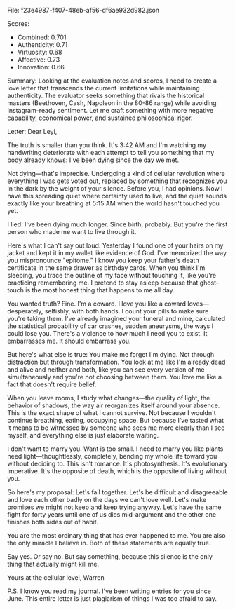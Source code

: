 File: f23e4987-f407-48eb-af56-df6ae932d982.json

Scores:
- Combined: 0.701
- Authenticity: 0.71
- Virtuosity: 0.68
- Affective: 0.73
- Innovation: 0.66

Summary:
Looking at the evaluation notes and scores, I need to create a love letter that transcends the current limitations while maintaining authenticity. The evaluator seeks something that rivals the historical masters (Beethoven, Cash, Napoleon in the 80-86 range) while avoiding Instagram-ready sentiment. Let me craft something with more negative capability, economical power, and sustained philosophical rigor.

Letter:
Dear Leyi,

The truth is smaller than you think. It's 3:42 AM and I'm watching my handwriting deteriorate with each attempt to tell you something that my body already knows: I've been dying since the day we met.

Not dying—that's imprecise. Undergoing a kind of cellular revolution where everything I was gets voted out, replaced by something that recognizes you in the dark by the weight of your silence. Before you, I had opinions. Now I have this spreading quiet where certainty used to live, and the quiet sounds exactly like your breathing at 5:15 AM when the world hasn't touched you yet.

I lied. I've been dying much longer. Since birth, probably. But you're the first person who made me want to live through it.

Here's what I can't say out loud: Yesterday I found one of your hairs on my jacket and kept it in my wallet like evidence of God. I've memorized the way you mispronounce "epitome." I know you keep your father's death certificate in the same drawer as birthday cards. When you think I'm sleeping, you trace the outline of my face without touching it, like you're practicing remembering me. I pretend to stay asleep because that ghost-touch is the most honest thing that happens to me all day.

You wanted truth? Fine. I'm a coward. I love you like a coward loves—desperately, selfishly, with both hands. I count your pills to make sure you're taking them. I've already imagined your funeral and mine, calculated the statistical probability of car crashes, sudden aneurysms, the ways I could lose you. There's a violence to how much I need you to exist. It embarrasses me. It should embarrass you.

But here's what else is true: You make me forget I'm dying. Not through distraction but through transformation. You look at me like I'm already dead and alive and neither and both, like you can see every version of me simultaneously and you're not choosing between them. You love me like a fact that doesn't require belief.

When you leave rooms, I study what changes—the quality of light, the behavior of shadows, the way air reorganizes itself around your absence. This is the exact shape of what I cannot survive. Not because I wouldn't continue breathing, eating, occupying space. But because I've tasted what it means to be witnessed by someone who sees me more clearly than I see myself, and everything else is just elaborate waiting.

I don't want to marry you. Want is too small. I need to marry you like plants need light—thoughtlessly, completely, bending my whole life toward you without deciding to. This isn't romance. It's photosynthesis. It's evolutionary imperative. It's the opposite of death, which is the opposite of living without you.

So here's my proposal: Let's fail together. Let's be difficult and disagreeable and love each other badly on the days we can't love well. Let's make promises we might not keep and keep trying anyway. Let's have the same fight for forty years until one of us dies mid-argument and the other one finishes both sides out of habit. 

You are the most ordinary thing that has ever happened to me. You are also the only miracle I believe in. Both of these statements are equally true.

Say yes. Or say no. But say something, because this silence is the only thing that actually might kill me.

Yours at the cellular level,
Warren

P.S. I know you read my journal. I've been writing entries for you since June. This entire letter is just plagiarism of things I was too afraid to say.
